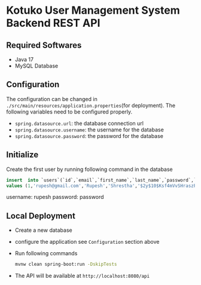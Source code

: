 # Kotuko User Management System Backend REST API

## Required Softwares
* Java 17
* MySQL Database 

## Configuration
The configuration can be changed in `./src/main/resources/application.properties`(for deployment). The following variables need to be configured properly.

* `spring.datasource.url`: the database connection url
* `spring.datasource.username`: the username for the database
* `spring.datasource.password`: the password for the database

## Initialize

Create the first user by running following command in the database
```sql
insert  into `users`(`id`,`email`,`first_name`,`last_name`,`password`,`username`,`role`, `dob`)
values (1,'rupesh@gmail.com','Rupesh','Shrestha','$2y$10$Ksf4mVvSHraszPdDxhXhJuibNj6Q6v/ou01CH0IZMZl5CtaTmLnvC','rupesh','USER', '1994-03-19');
```
username: rupesh
password: password


## Local Deployment
* Create a new database
* configure the application see `Configuration` section above
* Run following commands
    ```bash
    mvnw clean spring-boot:run -DskipTests
    ```

* The API will be available at `http://localhost:8080/api`
